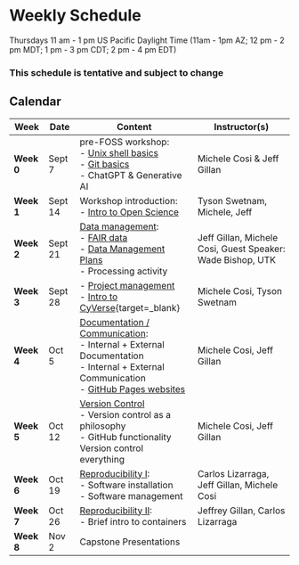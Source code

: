 # Weekly Schedule

Thursdays 11 am - 1 pm US Pacific Daylight Time (11am - 1pm AZ; 12 pm - 2 pm MDT; 1 pm - 3 pm CDT; 2 pm - 4 pm EDT)
    
### This schedule is tentative and subject to change 


## Calendar

| Week | Date | Content |Instructor(s) |
|---|---|---|---|
| **Week 0** | Sept 7 | pre-FOSS workshop: <br> - [Unix shell basics](00_basics.md#the-unix-shell) <br> - [Git basics](00_basics.md#git-and-github) <br> - ChatGPT & Generative AI  | Michele Cosi & Jeff Gillan |
| **Week 1** | Sept 14 | Workshop introduction: <br> - [Intro to Open Science](01_intro_open_sci.md) | Tyson Swetnam, Michele, Jeff|
| **Week 2** | Sept 21 | [Data management](03_managing_data.md): <br> - [FAIR data](03_managing_data.md#fair-data) <br> - [Data Management Plans](03_managing_data.md#data-management-plans) <br> - Processing activity | Jeff Gillan, Michele Cosi,  Guest Speaker: Wade Bishop, UTK  |
| **Week 3** | Sept 28 | - [Project management](02_project_management.md) <br> - [Intro to CyVerse](https://learning.cyverse.org/what_is_cyverse/){target=_blank}| Michele Cosi, Tyson Swetnam | 
| **Week 4** | Oct 5 | [Documentation / Communication](04_documentation_communication.md): <br> - Internal + External Documentation <br> - Internal + External Communication <br> - [GitHub Pages websites](documentation/githubpages.md) | Michele Cosi, Jeff Gillan| 
| **Week 5** | Oct 12 | [Version Control](05_version_control.md) <br> - Version control as a philosophy <br> - GitHub functionality <br> Version control everything | Michele Cosi, Jeff Gillan | 
| **Week 6** | Oct 19 | [Reproducibility I](06_reproducibility_i.md): <br> - Software installation <br> - Software management | Carlos Lizarraga, Jeff Gillan, Michele Cosi | 
| **Week 7** | Oct 26 | [Reproducibility II](07_reproducibility_ii.md): <br> - Brief intro to containers | Jeffrey Gillan, Carlos Lizarraga |
| **Week 8** | Nov 2 | Capstone Presentations | 
